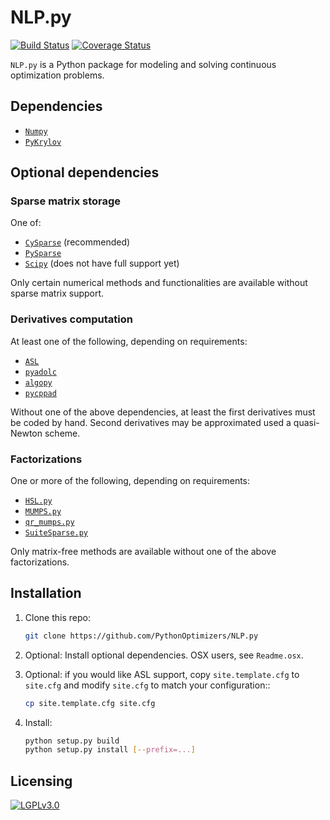 # NLP.py

[![Build Status](https://travis-ci.org/PythonOptimizers/NLP.py.svg?branch=develop)](https://travis-ci.org/PythonOptimizers/NLP.py)
[![Coverage Status](https://coveralls.io/repos/github/PythonOptimizers/NLP.py/badge.svg?branch=develop)](https://coveralls.io/github/PythonOptimizers/NLP.py?branch=develop)

`NLP.py` is a Python package for modeling and solving continuous optimization problems.

## Dependencies

- [`Numpy`](http://www.numpy.org)
- [`PyKrylov`](https://github.com/PythonOptimizers/pykrylov)

## Optional dependencies

### Sparse matrix storage

One of:

- [`CySparse`](https://github.com/PythonOptimizers/cysparse) (recommended)
- [`PySparse`](https://github.com/optimizers/pysparse.git)
- [`Scipy`](http://scipy.org/scipylib) (does not have full support yet)

Only certain numerical methods and functionalities are available without sparse matrix support.

### Derivatives computation

At least one of the following, depending on requirements:

- [`ASL`](https://github.com/ampl/mp)
- [`pyadolc`](https://github.com/b45ch1/pyadolc.git)
- [`algopy`](https://github.com/b45ch1/algopy.git)
- [`pycppad`](https://github.com/b45ch1/pycppad.git)

Without one of the above dependencies, at least the first derivatives must be coded by hand. Second derivatives may be approximated used a quasi-Newton scheme.

### Factorizations

One or more of the following, depending on requirements:

- [`HSL.py`](https://github.com/PythonOptimizers/HSL.py)
- [`MUMPS.py`](https://github.com/PythonOptimizers/MUMPS.py)
- [`qr_mumps.py`](https://github.com/PythonOptimizers/qr_mumps.py)
- [`SuiteSparse.py`](https://github.com/PythonOptimizers/SuiteSparse.py)

Only matrix-free methods are available without one of the above factorizations.

## Installation

1. Clone this repo:
   ```bash
   git clone https://github.com/PythonOptimizers/NLP.py
   ```

2. Optional: Install optional dependencies. OSX users, see `Readme.osx`.

3. Optional: if you would like ASL support, copy `site.template.cfg` to `site.cfg` and modify `site.cfg` to match your configuration::
    ```bash
    cp site.template.cfg site.cfg
    ```

4. Install:
    ```bash
    python setup.py build
    python setup.py install [--prefix=...]
    ```


## Licensing

[![LGPLv3.0](https://www.gnu.org/graphics/lgplv3-147x51.png)](https://www.gnu.org/licenses/lgpl-3.0.html)
